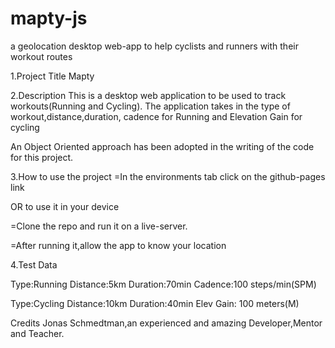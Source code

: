 # mapty-js
a geolocation desktop web-app to help cyclists and runners with their workout routes

1.Project Title
Mapty

2.Description
This is a desktop web application to be used to track workouts(Running and Cycling). 
The application takes in the type of workout,distance,duration, cadence for Running and Elevation Gain for cycling

An Object Oriented approach has been adopted in the writing of the code for this project.

3.How to use the project
=In the environments tab click on the github-pages link

OR to use it in your device

=Clone the repo and run it on a live-server.

=After running it,allow the app to know your location


4.Test Data

Type:Running
Distance:5km
Duration:70min
Cadence:100 steps/min(SPM)


Type:Cycling
Distance:10km
Duration:40min
Elev Gain: 100 meters(M)


Credits
Jonas Schmedtman,an experienced and amazing Developer,Mentor and Teacher.

